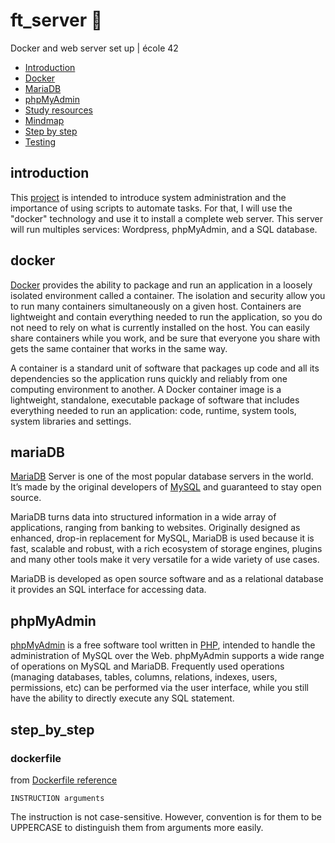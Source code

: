 # ft_server :whale:
Docker and web server set up | école 42

* [Introduction](#introduction)
* [Docker](#docker)
* [MariaDB](#mariaDB)
* [phpMyAdmin](#phpMyAdmin)
* [Study resources](#study)
* [Mindmap](#mindmap) 
* [Step by step](#step_by_step)
* [Testing](#tests) 

## introduction

This [project](en.subject.pdf) is intended to introduce system administration and the importance of using scripts to automate tasks. For that, I will use
the "docker" technology and use it to install a complete web server. This server will run multiples services: Wordpress, phpMyAdmin, and a SQL database.

## docker

[Docker](https://docs.docker.com/get-started/overview/) provides the ability to package and run an application in a loosely isolated environment called a container. The isolation and security allow you to run many containers simultaneously on a given host. Containers are lightweight and contain everything needed to run the application, so you do not need to rely on what is currently installed on the host. You can easily share containers while you work, and be sure that everyone you share with gets the same container that works in the same way.

A container is a standard unit of software that packages up code and all its dependencies so the application runs quickly and reliably from one computing environment to another. A Docker container image is a lightweight, standalone, executable package of software that includes everything needed to run an application: code, runtime, system tools, system libraries and settings.

## mariaDB

[MariaDB](https://mariadb.org/) Server is one of the most popular database servers in the world. It’s made by the original developers of [MySQL](https://www.mysql.com/) and guaranteed to stay open source.

MariaDB turns data into structured information in a wide array of applications, ranging from banking to websites. Originally designed as enhanced, drop-in replacement for MySQL, MariaDB is used because it is fast, scalable and robust, with a rich ecosystem of storage engines, plugins and many other tools make it very versatile for a wide variety of use cases.

MariaDB is developed as open source software and as a relational database it provides an SQL interface for accessing data.

## phpMyAdmin

[phpMyAdmin](https://www.phpmyadmin.net/) is a free software tool written in [PHP](https://www.php.net/), intended to handle the administration of MySQL over the Web. phpMyAdmin supports a wide range of operations on MySQL and MariaDB. Frequently used operations (managing databases, tables, columns, relations, indexes, users, permissions, etc) can be performed via the user interface, while you still have the ability to directly execute any SQL statement.

## step_by_step


### dockerfile

from [Dockerfile reference](https://docs.docker.com/engine/reference/builder/)

```
INSTRUCTION arguments
```
The instruction is not case-sensitive. However, convention is for them to be UPPERCASE to distinguish them from arguments more easily.

